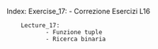 Index:
        Exercise_17:
               - Correzione Esercizi L16
        
        Lecture_17:
               - Funzione tuple
               - Ricerca binaria

